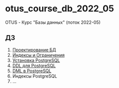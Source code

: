 # otus_course_db_2022_05
OTUS - Курс "Базы данных" (поток 2022-05)

## ДЗ
1. [Проектирование БД](https://github.com/RoIVIan-V/otus_course_db_2022_05/blob/main/01/index.md)
2. [Индексы и Ограничения](https://github.com/RoIVIan-V/otus_course_db_2022_05/blob/main/02/index.md)
3. [Установка PostgreSQL](https://github.com/RoIVIan-V/otus_course_db_2022_05/blob/main/03/index.md)
4. [DDL для PostgreSQL](https://github.com/RoIVIan-V/otus_course_db_2022_05/blob/main/04/index.md)
5. [DML в PostgreSQL](https://github.com/RoIVIan-V/otus_course_db_2022_05/blob/main/05/index.md)
6. Индексы PostgreSQL
7. ...
